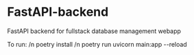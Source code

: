 # FastAPI-backend
FastAPI backend for fullstack database management webapp

To run: /n
poetry install /n
poetry run uvicorn main:app --reload
